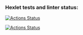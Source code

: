 ### Hexlet tests and linter status:
[![Actions Status](https://github.com/Fiklik/python-project-50/workflows/hexlet-check/badge.svg)](https://github.com/Fiklik/python-project-50/actions)

[![Actions Status](https://github.com/Fiklik/python-project-50/actions/workflows/lint.yml/badge.svg)](https://github.com/Fiklik/python-project-50/actions)
